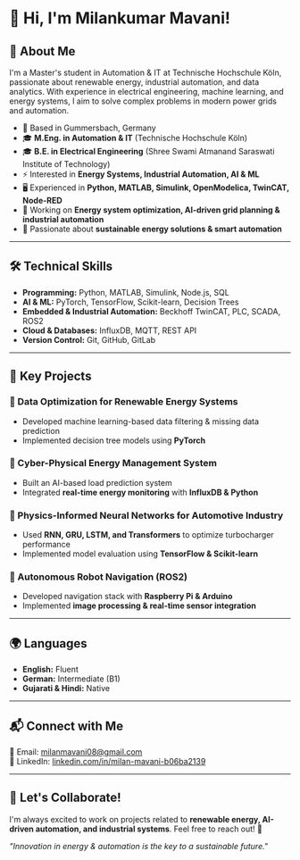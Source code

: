 # 👋 Hi, I'm Milankumar Mavani!

## 🔹 About Me
I'm a Master's student in Automation & IT at Technische Hochschule Köln, passionate about renewable energy, industrial automation, and data analytics. With experience in electrical engineering, machine learning, and energy systems, I aim to solve complex problems in modern power grids and automation.

- 📍 Based in Gummersbach, Germany  
- 🎓 **M.Eng. in Automation & IT** (Technische Hochschule Köln)  
- 🎓 **B.E. in Electrical Engineering** (Shree Swami Atmanand Saraswati Institute of Technology)  
- ⚡ Interested in **Energy Systems, Industrial Automation, AI & ML**  
- 🖥️ Experienced in **Python, MATLAB, Simulink, OpenModelica, TwinCAT, Node-RED**  
- 🔋 Working on **Energy system optimization, AI-driven grid planning & industrial automation**  
- 🌱 Passionate about **sustainable energy solutions & smart automation**  

---

## 🛠️ Technical Skills
- **Programming:** Python, MATLAB, Simulink, Node.js, SQL  
- **AI & ML:** PyTorch, TensorFlow, Scikit-learn, Decision Trees  
- **Embedded & Industrial Automation:** Beckhoff TwinCAT, PLC, SCADA, ROS2  
- **Cloud & Databases:** InfluxDB, MQTT, REST API  
- **Version Control:** Git, GitHub, GitLab  

---

## 🚀 Key Projects
### 🔹 Data Optimization for Renewable Energy Systems
- Developed machine learning-based data filtering & missing data prediction  
- Implemented decision tree models using **PyTorch**  

### 🔹 Cyber-Physical Energy Management System
- Built an AI-based load prediction system  
- Integrated **real-time energy monitoring** with **InfluxDB & Python**  

### 🔹 Physics-Informed Neural Networks for Automotive Industry
- Used **RNN, GRU, LSTM, and Transformers** to optimize turbocharger performance  
- Implemented model evaluation using **TensorFlow & Scikit-learn**  

### 🔹 Autonomous Robot Navigation (ROS2)
- Developed navigation stack with **Raspberry Pi & Arduino**  
- Implemented **image processing & real-time sensor integration**  

---

## 🌍 Languages
- **English:** Fluent  
- **German:** Intermediate (B1)  
- **Gujarati & Hindi:** Native  

---

## 📬 Connect with Me
📧 Email: milanmavani08@gmail.com  
🔗 LinkedIn: [linkedin.com/in/milan-mavani-b06ba2139](http://www.linkedin.com/in/milan-mavani-b06ba2139)  

---

## 🤝 Let's Collaborate!
I'm always excited to work on projects related to **renewable energy, AI-driven automation, and industrial systems**. Feel free to reach out! 🚀  

*"Innovation in energy & automation is the key to a sustainable future."*
